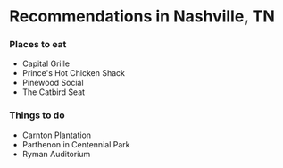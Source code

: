 # Recommendations in Nashville, TN

### Places to eat
 - Capital Grille
 - Prince's Hot Chicken Shack
 - Pinewood Social
 - The Catbird Seat

### Things to do
- Carnton Plantation
- Parthenon in Centennial Park
- Ryman Auditorium
